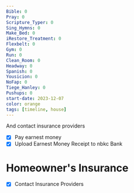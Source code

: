 ```yaml
---
Bible: 0
Pray: 0
Scripture_Typer: 0
Sing_Hymns: 0
Make_Bed: 0
iRestore_Treatment: 0
Flexbelt: 0
Gym: 0
Run: 0
Clean_Room: 0
Headway: 0
Spanish: 0
Yousicion: 0
NoFap: 0
Tiege_Hanley: 0
Pushups: 0
start-date: 2023-12-07
color: orange
tags: [timeline, house]
---
```

<span 
	  class='ob-timelines' 
	  data-title='Pay Earnest Money' >
	  And contact insurance providers
</span>
- [x] Pay earnest money
- [x] Upload Earnest Money Receipt to nbkc Bank

# Homeowner's Insurance
- [x] Contact Insurance Providers